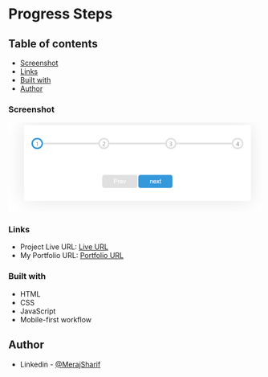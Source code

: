 # Progress Steps

## Table of contents

- [Screenshot](#screenshot)
- [Links](#links)
- [Built with](#built-with)
- [Author](#author)

### Screenshot

![](./images/ProgressSteps.PNG)

### Links

- Project Live URL: [Live URL](https://meraj-sharif-khan.github.io/progressSteps/)
- My Portfolio URL: [Portfolio URL](https://merajsharif.netlify.app/#project)

### Built with

- HTML
- CSS
- JavaScript
- Mobile-first workflow

## Author

- Linkedin - [@MerajSharif](https://www.linkedin.com/in/meraj-sharif-0413a6264/)
